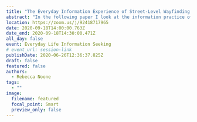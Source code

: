 ```yaml
---
title: "The Everyday Information Experience of Street-Level Wayfinding: A Critical Look"
abstract: "In the following paper I look at the information practice of wayfinding - the means by which people orient in and navigate through spaces. In contemporary information conditions of networked mobility, wayfinding is often associated with ‘asking’ Google Maps to locate where something is and how to get there. Google Maps is the most popular application for mobile devices with over 1 billion people putting it to work every month. Despite this frequency, there is little information available on how Google Maps is used. As technology writer Andrew J. Hawkins proclaims (2017), “we just need the directions, the right subway route, or the name of that good sushi place.” What is happening in these moments when one needs directions? And more specifically, to paraphrase Sarah Sharma (2012), whose routes become reified by Google Maps? I argue that the imaginary of the Google Maps ‘user’ is more than simply an archetype but an orientation within a spatialization of information that are made evident in acts of everyday wayfinding. The paper’s focus is to reflect on the intersections and the divergences between the Google Maps rhetoric and the types of street-level observed during the research."
location: https://zoom.us/j/92418717965
date: 2020-09-18T14:00:00.763Z
date_end: 2020-09-18T14:30:00.471Z
all_day: false
event: Everyday Life Information Seeking
# event_url: session-link
publishDate: 2020-06-26T12:36:37.825Z
draft: false
featured: false
authors:
  - Rebecca Noone
tags:
  - ""
image:
  filename: featured
  focal_point: Smart
  preview_only: false
---
```

